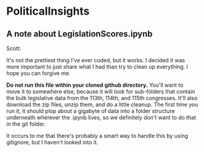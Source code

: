﻿# PoliticalInsights

## A note about LegislationScores.ipynb
Scott:

It's not the prettiest thing I've ever coded, but it works. I decided it was more important to just share what I had than try to clean up everything. I hope you can forgive me.

**Do not run this file within your cloned github directory.** You'll want to move it to somewhere else, because it will look for sub-folders that contain the bulk legislative data from the 113th, 114th, and 115th congresses. It'll also download the zip files, unzip them, and do a little cleanup. The first time you run it, it should plop about a gigabyte of data into a folder structure underneath wherever the .ipynb lives, so we definitely don't want to do that in the git folder.

It occurs to me that there's probably a smart way to handle this by using gitignore, but I haven't looked into it.
